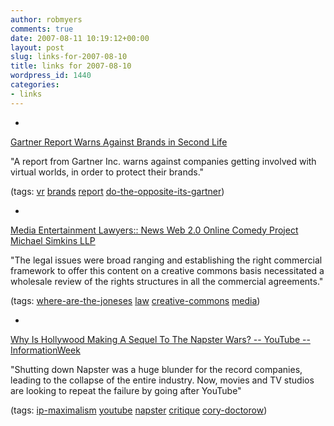 ```yaml
---
author: robmyers
comments: true
date: 2007-08-11 10:19:12+00:00
layout: post
slug: links-for-2007-08-10
title: links for 2007-08-10
wordpress_id: 1440
categories:
- links
---
```


  

  *   


[Gartner Report Warns Against Brands in Second Life](http://mashable.com/2007/08/09/gartner-report/)

  


"A report from Gartner Inc. warns against companies getting involved with virtual worlds, in order to protect their brands."

  


(tags: [vr](http://del.icio.us/robmyers/vr) [brands](http://del.icio.us/robmyers/brands) [report](http://del.icio.us/robmyers/report) [do-the-opposite-its-gartner](http://del.icio.us/robmyers/do-the-opposite-its-gartner))

  

  

  *   


[Media Entertainment Lawyers:: News Web 2.0 Online Comedy Project Michael Simkins LLP](http://www.simkins.co.uk/news/njmOlineComedyProject.aspx)

  


"The legal issues were broad ranging and establishing the right commercial framework to offer this content on a creative commons basis necessitated a wholesale review of the rights structures in all the commercial agreements."

  


(tags: [where-are-the-joneses](http://del.icio.us/robmyers/where-are-the-joneses) [law](http://del.icio.us/robmyers/law) [creative-commons](http://del.icio.us/robmyers/creative-commons) [media](http://del.icio.us/robmyers/media))

  

  

  *   


[Why Is Hollywood Making A Sequel To The Napster Wars? -- YouTube -- InformationWeek](http://informationweek.com/news/showArticle.jhtml?articleID=201400131)

  


"Shutting down Napster was a huge blunder for the record companies, leading to the collapse of the entire industry. Now, movies and TV studios are looking to repeat the failure by going after YouTube"

  


(tags: [ip-maximalism](http://del.icio.us/robmyers/ip-maximalism) [youtube](http://del.icio.us/robmyers/youtube) [napster](http://del.icio.us/robmyers/napster) [critique](http://del.icio.us/robmyers/critique) [cory-doctorow](http://del.icio.us/robmyers/cory-doctorow))

  

  
  



